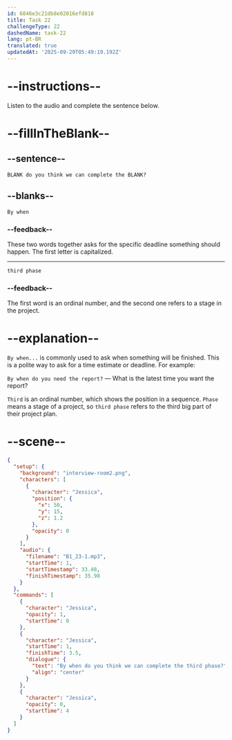 ```yaml
---
id: 6846e3c21db8e02016efd818
title: Task 22
challengeType: 22
dashedName: task-22
lang: pt-BR
translated: true
updatedAt: '2025-09-29T05:49:19.192Z'
---
```


<!-- (audio) Jessica: By when do you think we can complete the third phase? -->

# --instructions--

Listen to the audio and complete the sentence below.

# --fillInTheBlank--

## --sentence--

`BLANK do you think we can complete the BLANK?`

## --blanks--

`By when`

### --feedback--

These two words together asks for the specific deadline something should happen. The first letter is capitalized.

---

`third phase`

### --feedback--

The first word is an ordinal number, and the second one refers to a stage in the project.

# --explanation--

`By when...` is commonly used to ask when something will be finished. This is a polite way to ask for a time estimate or deadline. For example:

`By when do you need the report?` — What is the latest time you want the report?

`Third` is an ordinal number, which shows the position in a sequence. `Phase` means a stage of a project, so `third phase` refers to the third big part of their project plan.

# --scene--

```json
{
  "setup": {
    "background": "interview-room2.png",
    "characters": [
      {
        "character": "Jessica",
        "position": {
          "x": 50,
          "y": 15,
          "z": 1.2
        },
        "opacity": 0
      }
    ],
    "audio": {
      "filename": "B1_23-1.mp3",
      "startTime": 1,
      "startTimestamp": 33.48,
      "finishTimestamp": 35.98
    }
  },
  "commands": [
    {
      "character": "Jessica",
      "opacity": 1,
      "startTime": 0
    },
    {
      "character": "Jessica",
      "startTime": 1,
      "finishTime": 3.5,
      "dialogue": {
        "text": "By when do you think we can complete the third phase?",
        "align": "center"
      }
    },
    {
      "character": "Jessica",
      "opacity": 0,
      "startTime": 4
    }
  ]
}
```
